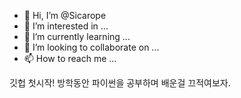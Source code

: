 - 👋 Hi, I’m @Sicarope
- 👀 I’m interested in ...
- 🌱 I’m currently learning ...
- 💞️ I’m looking to collaborate on ...
- 📫 How to reach me ...

<!---
Sicarope/Sicarope is a ✨ special ✨ repository because its `README.md` (this file) appears on your GitHub profile.
You can click the Preview link to take a look at your changes.
--->

깃헙 첫시작!
방학동안 파이썬을 공부하며 배운걸 끄적여보자.
